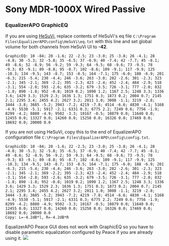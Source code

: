# Sony MDR-1000X Wired Passive
### EqualizerAPO GraphicEQ
If you are using [HeSuVi](https://sourceforge.net/projects/hesuvi/), replace contents of HeSuVi's eq file `C:\Program Files\EqualizerAPO\config\HeSuVi\eq.txt` with this line and set global volume for both channels from HeSuVi UI to **-42**.
```
GraphicEQ: 10 -84; 20 -1.6; 22 -2.5; 23 -3.0; 25 -3.8; 26 -4.1; 28 -4.8; 30 -5.3; 32 -5.8; 35 -6.5; 37 -6.9; 40 -7.4; 42 -7.7; 45 -8.1; 49 -8.6; 52 -8.9; 56 -9.2; 59 -9.3; 64 -9.5; 68 -9.6; 73 -9.5; 78 -9.3; 83 -9.1; 89 -8.8; 95 -8.7; 102 -8.6; 109 -9.1; 117 -9.9; 125 -10.3; 134 -9.5; 143 -8.7; 153 -8.5; 164 -7.1; 175 -6.0; 188 -6.9; 201 -6.3; 215 -5.4; 230 -4.4; 246 -3.6; 263 -3.0; 282 -2.6; 301 -2.3; 323 -2.1; 345 -2.1; 369 -2.2; 395 -2.3; 423 -2.4; 452 -2.4; 484 -2.9; 518 -3.1; 554 -2.8; 593 -2.6; 635 -3.2; 679 -3.5; 726 -3.1; 777 -2.0; 832 -1.8; 890 -1.8; 952 -0.8; 1019 0.2; 1090 1.2; 1167 2.5; 1248 3.3; 1336 3.6; 1429 3.3; 1529 2.3; 1636 1.3; 1751 0.3; 1873 0.2; 2004 0.7; 2145 2.1; 2295 3.4; 2455 4.2; 2627 3.2; 2811 1.0; 3008 -1.1; 3219 -2.8; 3444 -3.8; 3685 -5.2; 3943 -7.2; 4219 -7.8; 4514 -6.6; 4830 -4.1; 5168 -4.9; 5530 -5.1; 5917 -2.1; 6331 0.3; 6775 2.2; 7249 0.6; 7756 -1.9; 8299 -4.2; 8880 -4.9; 9502 -3.3; 10167 -0.5; 10879 0.0; 11640 0.0; 12455 0.0; 13327 0.0; 14260 0.0; 15258 0.0; 16326 0.0; 17469 0.0; 18692 0.0; 20000 0.0
```
If you are not using HeSuVi, copy this to the end of EqualizerAPO configuration file `C:\Program Files\EqualizerAPO\config\config.txt`.
```
GraphicEQ: 10 -84; 20 -1.6; 22 -2.5; 23 -3.0; 25 -3.8; 26 -4.1; 28 -4.8; 30 -5.3; 32 -5.8; 35 -6.5; 37 -6.9; 40 -7.4; 42 -7.7; 45 -8.1; 49 -8.6; 52 -8.9; 56 -9.2; 59 -9.3; 64 -9.5; 68 -9.6; 73 -9.5; 78 -9.3; 83 -9.1; 89 -8.8; 95 -8.7; 102 -8.6; 109 -9.1; 117 -9.9; 125 -10.3; 134 -9.5; 143 -8.7; 153 -8.5; 164 -7.1; 175 -6.0; 188 -6.9; 201 -6.3; 215 -5.4; 230 -4.4; 246 -3.6; 263 -3.0; 282 -2.6; 301 -2.3; 323 -2.1; 345 -2.1; 369 -2.2; 395 -2.3; 423 -2.4; 452 -2.4; 484 -2.9; 518 -3.1; 554 -2.8; 593 -2.6; 635 -3.2; 679 -3.5; 726 -3.1; 777 -2.0; 832 -1.8; 890 -1.8; 952 -0.8; 1019 0.2; 1090 1.2; 1167 2.5; 1248 3.3; 1336 3.6; 1429 3.3; 1529 2.3; 1636 1.3; 1751 0.3; 1873 0.2; 2004 0.7; 2145 2.1; 2295 3.4; 2455 4.2; 2627 3.2; 2811 1.0; 3008 -1.1; 3219 -2.8; 3444 -3.8; 3685 -5.2; 3943 -7.2; 4219 -7.8; 4514 -6.6; 4830 -4.1; 5168 -4.9; 5530 -5.1; 5917 -2.1; 6331 0.3; 6775 2.2; 7249 0.6; 7756 -1.9; 8299 -4.2; 8880 -4.9; 9502 -3.3; 10167 -0.5; 10879 0.0; 11640 0.0; 12455 0.0; 13327 0.0; 14260 0.0; 15258 0.0; 16326 0.0; 17469 0.0; 18692 0.0; 20000 0.0
Copy: L=-4.2dB*l, R=-4.2dB*R
```
EqualizerAPO Peace GUI does not work with GraphicEQ so you have to disable parametric equalization configured by Peace if you are already using it.
![](https://raw.githubusercontent.com/jaakkopasanen/AutoEq/master/results/SBAF-Serious/innerfidelity/onear/Sony%20MDR-1000X%20Wired%20Passive/Sony%20MDR-1000X%20Wired%20Passive.png)
